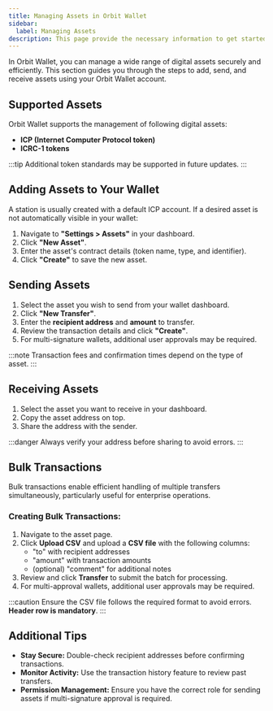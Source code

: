 ```yaml
---
title: Managing Assets in Orbit Wallet
sidebar:
  label: Managing Assets
description: This page provide the necessary information to get started with Orbit.
---
```


In Orbit Wallet, you can manage a wide range of digital assets securely and efficiently. This section guides you through the steps to add, send, and receive assets using your Orbit Wallet account.

## **Supported Assets**

Orbit Wallet supports the management of following digital assets:

- **ICP (Internet Computer Protocol token)**
- **ICRC-1 tokens**

:::tip
Additional token standards may be supported in future updates.
:::

## **Adding Assets to Your Wallet**

A station is usually created with a default ICP account. If a desired asset is not automatically visible in your wallet:

1. Navigate to **"Settings > Assets"** in your dashboard.
2. Click **"New Asset"**.
3. Enter the asset's contract details (token name, type, and identifier).
4. Click **"Create"** to save the new asset.

## **Sending Assets**

1. Select the asset you wish to send from your wallet dashboard.
2. Click **"New Transfer"**.
3. Enter the **recipient address** and **amount** to transfer.
4. Review the transaction details and click **"Create"**.
5. For multi-signature wallets, additional user approvals may be required.

:::note
Transaction fees and confirmation times depend on the type of asset.
:::

## **Receiving Assets**

1. Select the asset you want to receive in your dashboard.
2. Copy the asset address on top.
3. Share the address with the sender.

:::danger
Always verify your address before sharing to avoid errors.
:::

## **Bulk Transactions**

Bulk transactions enable efficient handling of multiple transfers simultaneously, particularly useful for enterprise operations.

### **Creating Bulk Transactions:**

1. Navigate to the asset page.
2. Click **Upload CSV** and upload a **CSV file** with the following columns:
   - "to" with recipient addresses
   - "amount" with transaction amounts
   - (optional) "comment" for additional notes
3. Review and click **Transfer** to submit the batch for processing.
4. For multi-approval wallets, additional user approvals may be required.

:::caution
Ensure the CSV file follows the required format to avoid errors. **Header row is mandatory**.
:::

## **Additional Tips**

- **Stay Secure:** Double-check recipient addresses before confirming transactions.
- **Monitor Activity:** Use the transaction history feature to review past transfers.
- **Permission Management:** Ensure you have the correct role for sending assets if multi-signature approval is required.

